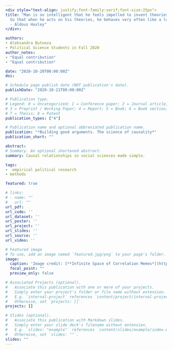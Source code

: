 ```yaml
---
<div style="text-align: justify;font-family:serif;font-size:25px"> 
title: "Man is so intelligent that he feels impelled to invent theories to account for what happens in the world. Unfortunately, he is not quite intelligent enough, in most cases, to find correct explanations.
  So that when he acts on his theories, he behaves very often like a lunatic. 
  - Aldous Huxley"
</div>:

authors:
- Aleksandra Butneva
- Political Science Students in Fall 2020
author_notes:
- "Equal contribution"
- "Equal contribution"

date: "2020-10-20T00:00:00Z"
doi: 

# Schedule page publish date (NOT publication's date).
publishDate: "2020-10-21T00:00:00Z"

# Publication type.
# Legend: 0 = Uncategorized; 1 = Conference paper; 2 = Journal article;
# 3 = Preprint / Working Paper; 4 = Report; 5 = Book; 6 = Book section;
# 7 = Thesis; 8 = Patent
publication_types: ["4"]

# Publication name and optional abbreviated publication name.
publication: "*Building good arguments. The science of causality*"
publication_short: ""

abstract: 
# Summary. An optional shortened abstract.
summary: Causal relationships in social sciences made simple. 

tags:
-  empirical political research
- methods 

featured: true

# links:
# - name: ""
#   url: ""
url_pdf: 
url_code: ''
url_dataset: ''
url_poster: ''
url_project: ''
url_slides: ''
url_source: ''
url_video: ''

# Featured image
# To use, add an image named `featured.jpg/png` to your page's folder. 
image:
  caption: 'Image credit: [**Infinite Space of Correlation Memes*](https://unsplash.com/photos/jdD8gXaTZsc)'
  focal_point: ""
  preview_only: false

# Associated Projects (optional).
#   Associate this publication with one or more of your projects.
#   Simply enter your project's folder or file name without extension.
#   E.g. `internal-project` references `content/project/internal-project/index.md`.
#   Otherwise, set `projects: []`.
projects: []

# Slides (optional).
#   Associate this publication with Markdown slides.
#   Simply enter your slide deck's filename without extension.
#   E.g. `slides: "example"` references `content/slides/example/index.md`.
#   Otherwise, set `slides: ""`.
slides: ""
---
```

